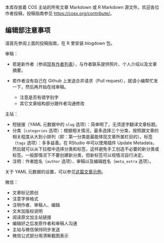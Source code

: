 本库存放着 COS 主站的所有文章 Markdown 或 R Markdown 源文件。欢迎各位作者投稿，投稿指南参见 <https://cosx.org/contribute/>。

## 编辑部注意事项

请首先参阅上面的投稿指南，在 R 里安装 blogdown 包。

审稿：

- 若是新作者（参阅[现有作者列表](https://cosx.org/members/)），与作者联系提供照片、个人介绍以及文章摘要。

- 若作者没有自己在 Github 上发送合并请求（Pull request），就请小编帮忙发一下，然后再开始在线审稿。

    - 注意是否有错字别字
    - 其它文章结构部分跟作者沟通修改

主站：

- 短链接（YAML 元数据中的 `slug` 选项）：简单明了，无须逐字翻译文章标题。
- 分类（`categories` 选项）：根据相关情况，最多选择三个分类，按照跟文章的相关程度从大到小排列（即：第一分类是最能体现文章所属栏目的）。标签（`tags` 选项）：多多益善。在 RStudio 中可以使用插件 Update Metadata，然后就可以从下拉框中选择分类和标签，这样避免手工创造不必要的新分类或标签。一般那情况下不要创建新分类，但新标签可以视情况自行决定。
- 注明：作者姓名（`author` 选项）、审稿以及编辑姓名（`meta_extra` 选项）。

关于 YAML 元数据的设置，可以参见[这篇文章示例](https://github.com/cosname/cosx.org/blame/master/content/post/2017-07-17-cos-new-site.md)。

微信： 

- 文章标记原创
- 注意字体格式
- 注明作者、审稿人、编辑
- 文末加版权说明
- 阅读原文加主站链接
- 编辑好之后发原作者和审稿人沟通
- 主站与微信保持同步发送
- 微信公式部分用清晰截图表示
